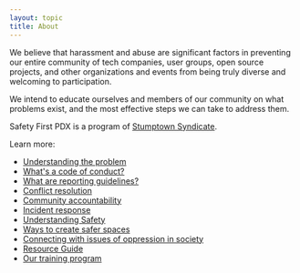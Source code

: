 ```yaml
---
layout: topic
title: About
---
```


We believe that harassment and abuse are significant factors in preventing our entire community of tech companies, user groups, open source projects, and other organizations and events from being truly diverse and welcoming to participation.

We intend to educate ourselves and members of our community on what problems exist, and the most effective steps we can take to address them.

Safety First PDX is a program of [Stumptown Syndicate](https://stumptownsydicate.org).

Learn more:
* [Understanding the problem](/resources/problem.html)
* [What's a code of conduct?](/resources/code_of_conduct.html)
* [What are reporting guidelines?](/resources/reporting.html)
* [Conflict resolution](/resources/conflict_resolution.html)
* [Community accountability](/resources/accountability.html)
* [Incident response](/resources/incident_response.html)
* [Understanding Safety](/resources/safety.html)
* [Ways to create safer spaces](/resources/safer_spaces.html)
* [Connecting with issues of oppression in society](/resources/society.html)
* [Resource Guide](/resources/resources.html)
* [Our training program](/resources/training.html)